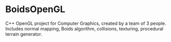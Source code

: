 # BoidsOpenGL
C++ OpenGL project for Computer Graphics, created by a team of 3 people.
Includes normal mapping, Boids algorithm, collisions, texturing, procedural terrain generator.
